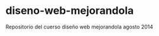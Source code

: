 diseno-web-mejorandola
======================

Repositorio del cuerso diseño web mejorandola agosto 2014
